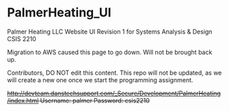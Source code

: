 # PalmerHeating_UI
Palmer Heating LLC Website UI Revision 1 for Systems Analysis &amp; Design CSIS 2210


Migration to AWS caused this page to go down. Will not be brought back up. 

Contributors, DO NOT edit this content. This repo will not be updated, as we will create a new one once we start the programming assignment. 

~~http://devteam.danstechsupport.com/_Secure/Development/PalmerHeating/index.html
Username:       palmer
Password:       csis2210~~
